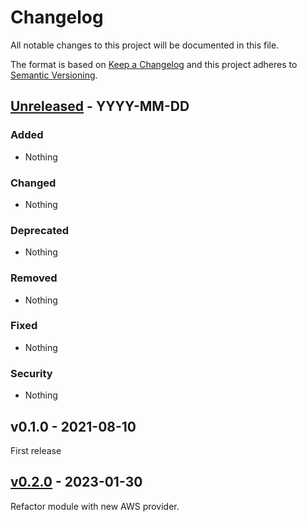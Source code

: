 # Changelog

All notable changes to this project will be documented in this file.

The format is based on [Keep a Changelog](http://keepachangelog.com/en/1.0.0/)
and this project adheres to [Semantic Versioning](http://semver.org/spec/v2.0.0.html).

## [Unreleased](https://github.com/rabiloo/terraform-aws-ses/compare/v0.2.0...HEAD) - YYYY-MM-DD

### Added

- Nothing

### Changed

- Nothing

### Deprecated

- Nothing

### Removed

- Nothing

### Fixed

- Nothing

### Security

- Nothing

## v0.1.0 - 2021-08-10

First release

## [v0.2.0](https://github.com/rabiloo/terraform-aws-ses/compare/v0.1.0...v0.2.0) - 2023-01-30

Refactor module with new AWS provider.
